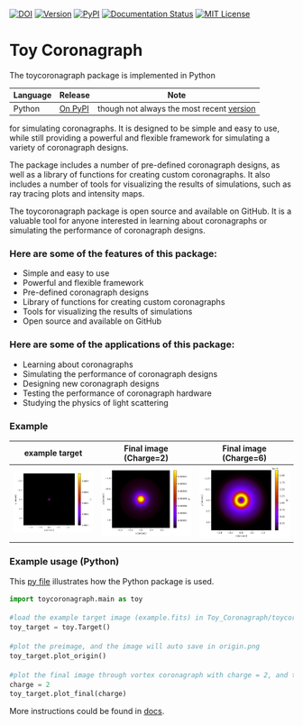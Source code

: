 [![DOI](https://zenodo.org/badge/665310914.svg)](https://zenodo.org/badge/latestdoi/665310914)
[![Version](https://img.shields.io/badge/Version-1.2.2-orange.svg?style=flat-square)]()
<a href="https://pypi.org/project/toycoronagraph/"><img src="https://img.shields.io/pypi/v/lrgs.svg" alt="PyPI" /></a>
[![Documentation Status](https://readthedocs.org/projects/toy-coronagraph/badge/?version=stable)](https://toy-coronagraph.readthedocs.io/en/stable)
<a href="./LICENSE"><img src="https://img.shields.io/cran/l/lrgs.svg" alt="MIT License" /></a>

# Toy Coronagraph

The toycoronagraph package is implemented in Python

Language | Release | Note
---------- | -------- | ------
Python | [On PyPI](https://pypi.python.org/pypi/toycoronagraph) | though not always the most recent [version](./toycoronagraph/__init__.py)

for simulating coronagraphs. It is designed to be simple and easy to use, while still providing a powerful and flexible framework for simulating a variety of coronagraph designs. 

The package includes a number of pre-defined coronagraph designs, as well as a library of functions for creating custom coronagraphs. It also includes a number of tools for visualizing the results of simulations, such as ray tracing plots and intensity maps.

The toycoronagraph package is open source and available on GitHub. It is a valuable tool for anyone interested in learning about coronagraphs or simulating the performance of coronagraph designs.

### Here are some of the features of this package:

* Simple and easy to use
* Powerful and flexible framework
* Pre-defined coronagraph designs
* Library of functions for creating custom coronagraphs
* Tools for visualizing the results of simulations
* Open source and available on GitHub

### Here are some of the applications of this package:

* Learning about coronagraphs
* Simulating the performance of coronagraph designs
* Designing new coronagraph designs
* Testing the performance of coronagraph hardware
* Studying the physics of light scattering

### Example

example target           |  Final image (Charge=2)  |  Final image (Charge=6)
:-------------------------:|:-------------------------:|:-------------------------:
![origin](./origin.png) | ![charge2_final](./charge2_final.png) | ![charge6_final](./charge6_final.png)

### Example usage (Python)
This [py file](./tests/test.py) illustrates how the Python package is used.
```Python
import toycoronagraph.main as toy

#load the example target image (example.fits) in Toy_Coronagraph/toycoronagraph/example_data/ folder
toy_target = toy.Target()

#plot the preimage, and the image will auto save in origin.png
toy_target.plot_origin()

#plot the final image through vortex coronagraph with charge = 2, and the image will auto save in charge2_final.png
charge = 2
toy_target.plot_final(charge)
```
More instructions could be found in [docs](https://dreamjade.github.io/Toy_Coronagraph/).
